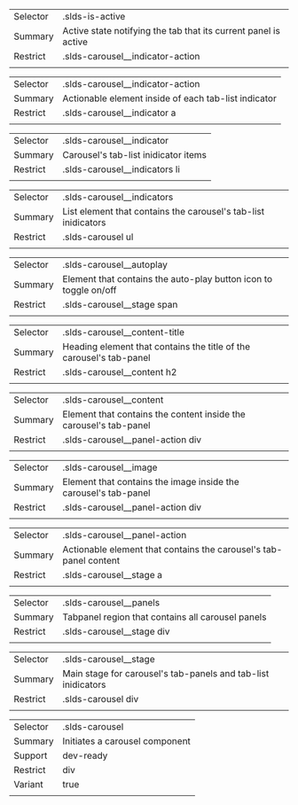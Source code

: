 
|  |  |
|-------|-------|
| Selector | .slds-is-active |
| Summary | Active state notifying the tab that its current panel is active |
| Restrict | .slds-carousel__indicator-action |
|  |  |


|  |  |
|-------|-------|
| Selector | .slds-carousel__indicator-action |
| Summary | Actionable element inside of each tab-list indicator |
| Restrict | .slds-carousel__indicator a |
|  |  |


|  |  |
|-------|-------|
| Selector | .slds-carousel__indicator |
| Summary | Carousel's tab-list inidicator items |
| Restrict | .slds-carousel__indicators li |
|  |  |


|  |  |
|-------|-------|
| Selector | .slds-carousel__indicators |
| Summary | List element that contains the carousel's tab-list inidicators |
| Restrict | .slds-carousel ul |
|  |  |


|  |  |
|-------|-------|
| Selector | .slds-carousel__autoplay |
| Summary | Element that contains the auto-play button icon to toggle on/off |
| Restrict | .slds-carousel__stage span |
|  |  |


|  |  |
|-------|-------|
| Selector | .slds-carousel__content-title |
| Summary | Heading element that contains the title of the carousel's tab-panel |
| Restrict | .slds-carousel__content h2 |
|  |  |


|  |  |
|-------|-------|
| Selector | .slds-carousel__content |
| Summary | Element that contains the content inside the carousel's tab-panel |
| Restrict | .slds-carousel__panel-action div |
|  |  |


|  |  |
|-------|-------|
| Selector | .slds-carousel__image |
| Summary | Element that contains the image inside the carousel's tab-panel |
| Restrict | .slds-carousel__panel-action div |
|  |  |


|  |  |
|-------|-------|
| Selector | .slds-carousel__panel-action |
| Summary | Actionable element that contains the carousel's tab-panel content |
| Restrict | .slds-carousel__stage a |
|  |  |


|  |  |
|-------|-------|
| Selector | .slds-carousel__panels |
| Summary | Tabpanel region that contains all carousel panels |
| Restrict | .slds-carousel__stage div |
|  |  |


|  |  |
|-------|-------|
| Selector | .slds-carousel__stage |
| Summary | Main stage for carousel's tab-panels and tab-list inidicators |
| Restrict | .slds-carousel div |
|  |  |


|  |  |
|-------|-------|
| Selector | .slds-carousel |
| Summary | Initiates a carousel component |
| Support | dev-ready |
| Restrict | div |
| Variant | true |
|  |  |

